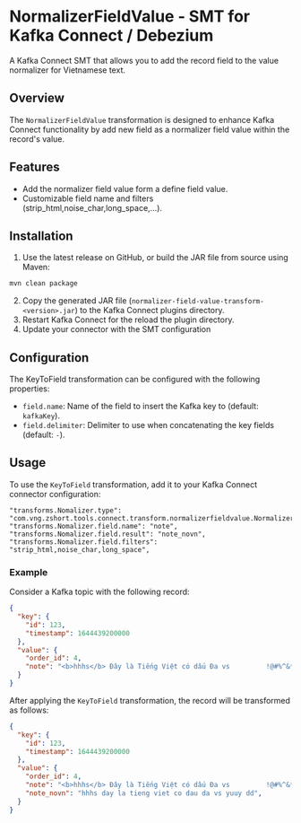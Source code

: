 # NormalizerFieldValue - SMT for Kafka Connect / Debezium
A Kafka Connect SMT that allows you to add the record field to the value normalizer for Vietnamese text.

## Overview
The `NormalizerFieldValue` transformation is designed to enhance Kafka Connect functionality by add new field as a normalizer field value within the record's value. 

## Features
* Add the normalizer field value form a define field value.
* Customizable field name and filters (strip_html,noise_char,long_space,...).

## Installation
1. Use the latest release on GitHub, or build the JAR file from source using Maven:
```bash
mvn clean package
```
2. Copy the generated JAR file (`normalizer-field-value-transform-<version>.jar`) to the Kafka Connect plugins directory.
3. Restart Kafka Connect for the reload the plugin directory.
4. Update your connector with the SMT configuration

## Configuration
The KeyToField transformation can be configured with the following properties:

* `field.name`: Name of the field to insert the Kafka key to (default: `kafkaKey`).
* `field.delimiter`: Delimiter to use when concatenating the key fields (default: `-`).

## Usage
To use the `KeyToField` transformation, add it to your Kafka Connect connector configuration:
```
"transforms.Nomalizer.type": "com.vng.zshort.tools.connect.transform.normalizerfieldvalue.NormalizerFieldValueTransform",
"transforms.Nomalizer.field.name": "note",
"transforms.Nomalizer.field.result": "note_novn",
"transforms.Nomalizer.field.filters": "strip_html,noise_char,long_space",
```

### Example
Consider a Kafka topic with the following record:


```json
{
  "key": {
    "id": 123,
    "timestamp": 1644439200000
  },
  "value": {
    "order_id": 4,
    "note": "<b>hhhs</b> Đây là Tiếng Việt có dấu Đa vs         !@#%^&*(*(        yuuy dđ"
  }
}
```

After applying the `KeyToField` transformation, the record will be transformed as follows:

```json
{
  "key": {
    "id": 123,
    "timestamp": 1644439200000
  },
  "value": {
    "order_id": 4,
    "note": "<b>hhhs</b> Đây là Tiếng Việt có dấu Đa vs         !@#%^&*(*(        yuuy dđ",
    "note_novn": "hhhs day la tieng viet co dau da vs yuuy dd",
  }
}
```